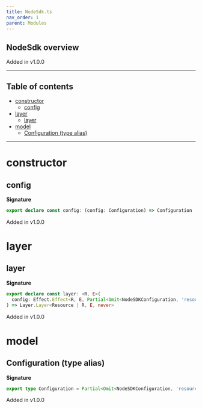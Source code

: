 ```yaml
---
title: NodeSdk.ts
nav_order: 1
parent: Modules
---
```


## NodeSdk overview

Added in v1.0.0

---

<h2 class="text-delta">Table of contents</h2>

- [constructor](#constructor)
  - [config](#config)
- [layer](#layer)
  - [layer](#layer-1)
- [model](#model)
  - [Configuration (type alias)](#configuration-type-alias)

---

# constructor

## config

**Signature**

```ts
export declare const config: (config: Configuration) => Configuration
```

Added in v1.0.0

# layer

## layer

**Signature**

```ts
export declare const layer: <R, E>(
  config: Effect.Effect<R, E, Partial<Omit<NodeSDKConfiguration, 'resource' | 'serviceName'>>>
) => Layer.Layer<Resource | R, E, never>
```

Added in v1.0.0

# model

## Configuration (type alias)

**Signature**

```ts
export type Configuration = Partial<Omit<NodeSDKConfiguration, 'resource' | 'serviceName'>>
```

Added in v1.0.0
